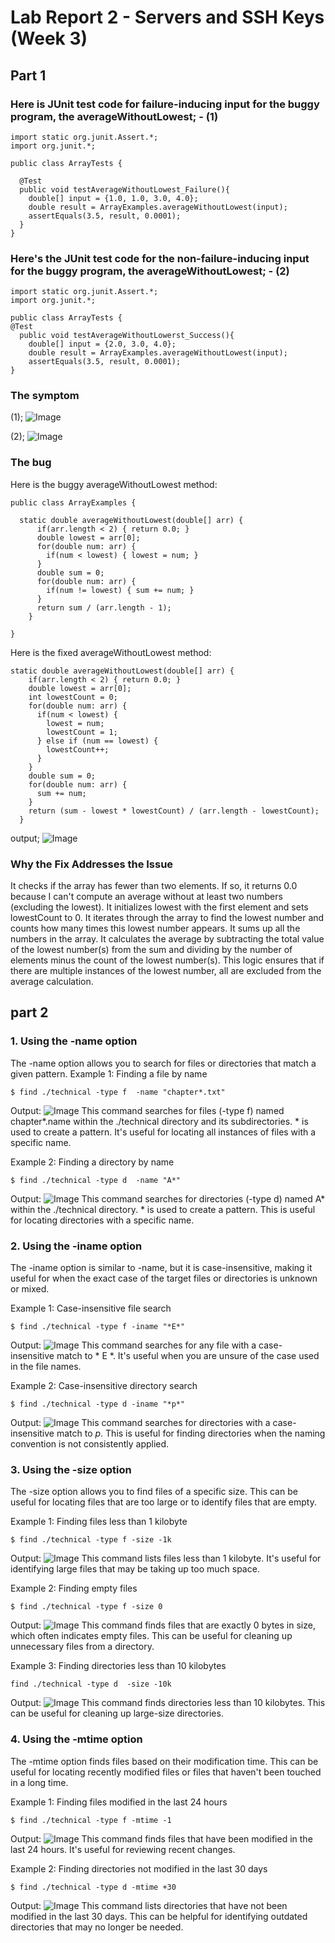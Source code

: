 # Lab Report 2 - Servers and SSH Keys (Week 3)

## Part 1

### Here is JUnit test code for failure-inducing input for the buggy program, the averageWithoutLowest; - (1)

```
import static org.junit.Assert.*;
import org.junit.*;

public class ArrayTests {

  @Test
  public void testAverageWithoutLowest_Failure(){
    double[] input = {1.0, 1.0, 3.0, 4.0};
    double result = ArrayExamples.averageWithoutLowest(input);
    assertEquals(3.5, result, 0.0001);
  }
}
```

### Here's the JUnit test code for the non-failure-inducing input for the buggy program, the averageWithoutLowest; - (2)
```
import static org.junit.Assert.*;
import org.junit.*;

public class ArrayTests {
@Test
  public void testAverageWithoutLowerst_Success(){
    double[] input = {2.0, 3.0, 4.0};
    double result = ArrayExamples.averageWithoutLowest(input);
    assertEquals(3.5, result, 0.0001);
}
```

### The symptom
(1);
![Image](failure.png)

(2);
![Image](non-failure.png)

### The bug

Here is the buggy averageWithoutLowest method:

```
public class ArrayExamples {

  static double averageWithoutLowest(double[] arr) {
      if(arr.length < 2) { return 0.0; }
      double lowest = arr[0];
      for(double num: arr) {
        if(num < lowest) { lowest = num; }
      }
      double sum = 0;
      for(double num: arr) {
        if(num != lowest) { sum += num; }
      }
      return sum / (arr.length - 1);
    }

}
```

Here is the fixed averageWithoutLowest method:
```
static double averageWithoutLowest(double[] arr) {
    if(arr.length < 2) { return 0.0; }
    double lowest = arr[0];
    int lowestCount = 0;
    for(double num: arr) {
      if(num < lowest) {
        lowest = num;
        lowestCount = 1;
      } else if (num == lowest) {
        lowestCount++;
      }
    }
    double sum = 0;
    for(double num: arr) {
      sum += num;
    }
    return (sum - lowest * lowestCount) / (arr.length - lowestCount);
  }

```
output;
![Image](output.png)

### Why the Fix Addresses the Issue

It checks if the array has fewer than two elements. If so, it returns 0.0 because I can't compute an average without at least two numbers (excluding the lowest).
It initializes lowest with the first element and sets lowestCount to 0.
It iterates through the array to find the lowest number and counts how many times this lowest number appears.
It sums up all the numbers in the array.
It calculates the average by subtracting the total value of the lowest number(s) from the sum and dividing by the number of elements minus the count of the lowest number(s).
This logic ensures that if there are multiple instances of the lowest number, all are excluded from the average calculation.
    
## part 2

### 1. Using the -name option

The -name option allows you to search for files or directories that match a given pattern.
Example 1: Finding a file by name
```
$ find ./technical -type f  -name "chapter*.txt"
```
Output:
![Image](option_name_file.png)
This command searches for files (-type f) named chapter*.name within the ./technical directory and its subdirectories. * is used to create a pattern. It's useful for locating all instances of files with a specific name.

Example 2: Finding a directory by name
```
$ find ./technical -type d  -name "A*"  
```
Output:
![Image](option_name_directory.png)
This command searches for directories (-type d) named A* within the ./technical directory. * is used to create a pattern. This is useful for locating directories with a specific name.

### 2. Using the -iname option

The -iname option is similar to -name, but it is case-insensitive, making it useful for when the exact case of the target files or directories is unknown or mixed.

Example 1: Case-insensitive file search
```
$ find ./technical -type f -iname "*E*"
```
Output:
![Image](option_iname_file.png)
This command searches for any file with a case-insensitive match to * E *. It's useful when you are unsure of the case used in the file names.

Example 2: Case-insensitive directory search
```
$ find ./technical -type d -iname "*p*"
```
Output:
![Image](option_iname_directory.png)
This command searches for directories with a case-insensitive match to *p*. This is useful for finding directories when the naming convention is not consistently applied.

### 3. Using the -size option

The -size option allows you to find files of a specific size. This can be useful for locating files that are too large or to identify files that are empty.

Example 1: Finding files less than 1 kilobyte
```
$ find ./technical -type f -size -1k 
```
Output:
![Image](option_iname_directory.png)
This command lists files less than 1 kilobyte. It's useful for identifying large files that may be taking up too much space.

Example 2: Finding empty files
```
$ find ./technical -type f -size 0
```
Output:
![Image](option_iname_directory.png)
This command finds files that are exactly 0 bytes in size, which often indicates empty files. This can be useful for cleaning up unnecessary files from a directory.

Example 3: Finding directories less than 10 kilobytes
```
find ./technical -type d  -size -10k
```
Output:
![Image](option_iname_directory.png)
This command finds directories less than 10 kilobytes. This can be useful for cleaning up large-size directories.

### 4. Using the -mtime option
The -mtime option finds files based on their modification time. This can be useful for locating recently modified files or files that haven't been touched in a long time.

Example 1: Finding files modified in the last 24 hours
```
$ find ./technical -type f -mtime -1
```
Output:
![Image](option_iname_directory.png)
This command finds files that have been modified in the last 24 hours. It's useful for reviewing recent changes.

Example 2: Finding directories not modified in the last 30 days
```
$ find ./technical -type d -mtime +30
```
Output:
![Image](option_iname_directory.png)
This command lists directories that have not been modified in the last 30 days. This can be helpful for identifying outdated directories that may no longer be needed.
